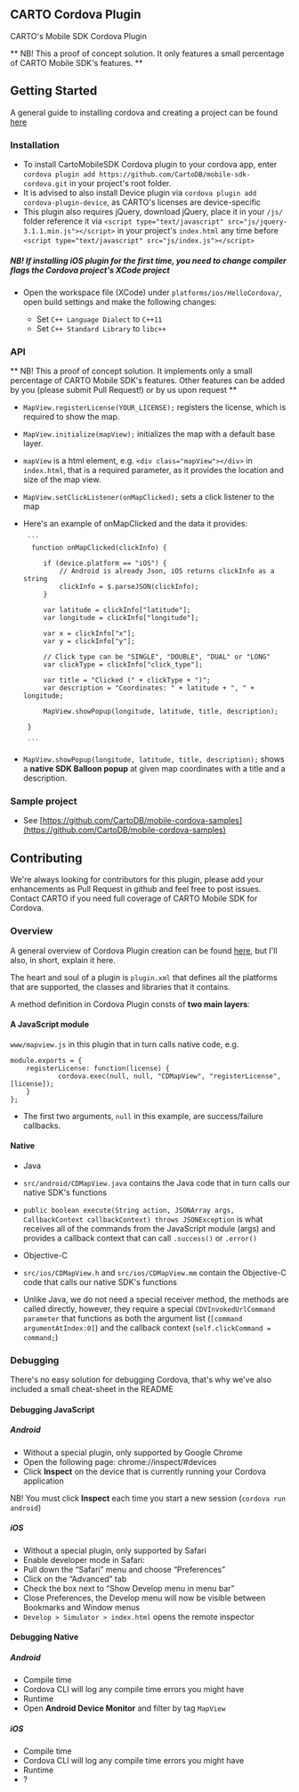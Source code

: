 ## CARTO Cordova Plugin

CARTO's Mobile SDK Cordova Plugin

** NB! This a proof of concept solution. It only features a small percentage of CARTO Mobile SDK's features. **

## Getting Started

A general guide to installing cordova and creating a project can be found [here](https://cordova.apache.org/docs/en/latest/guide/cli/)

### Installation

* To install CartoMobileSDK Cordova plugin to your cordova app, enter `cordova plugin add https://github.com/CartoDB/mobile-sdk-cordova.git` in your project's root folder.
* It is advised to also install Device plugin via `cordova plugin add cordova-plugin-device`, as CARTO's licenses are device-specific
* This plugin also requires jQuery, download jQuery, place it in your `/js/` folder reference it via `<script type="text/javascript" src="js/jquery-3.1.1.min.js"></script>` in your project's `index.html` any time before `<script type="text/javascript" src="js/index.js"></script>`

##### NB! If installing iOS plugin for the first time, you need to change compiler flags the Cordova project's XCode project

* Open the workspace file (XCode) under `platforms/ios/HelloCordova/`, open build settings and make the following changes:

  * Set `C++ Language Dialect` to `C++11`
  * Set `C++ Standard Library` to `libc++`

### API

** NB! This a proof of concept solution. It implements only a small percentage of CARTO Mobile SDK's features. Other features can be added by you (please submit Pull Request!) or by us upon request **

* `MapView.registerLicense(YOUR_LICENSE);` registers the license, which is required to show the map.
* `MapView.initialize(mapView);` initializes the map with a default base layer. 
 * `mapView` is a html element, e.g. `<div class="mapView"></div>` in `index.html`, that is a required parameter, as it provides the location and size of the map view.
* `MapView.setClickListener(onMapClicked);` sets a click listener to the map

 * Here's an example of onMapClicked and the data it provides: 
 
		```
		 function onMapClicked(clickInfo) {
		
		    if (device.platform == "iOS") {
		        // Android is already Json, iOS returns clickInfo as a string
		        clickInfo = $.parseJSON(clickInfo);
		    }
		    
		    var latitude = clickInfo["latitude"];
		    var longitude = clickInfo["longitude"];
		    
		    var x = clickInfo["x"];
		    var y = clickInfo["y"];
		
		    // Click type can be "SINGLE", "DOUBLE", "DUAL" or "LONG"
		    var clickType = clickInfo["click_type"];
		
		    var title = "Clicked (" + clickType + ")";
		    var description = "Coordinates: " + latitude + ", " + longitude;
		
		    MapView.showPopup(longitude, latitude, title, description);
		    
		}
		
		```

* `MapView.showPopup(longitude, latitude, title, description);` shows a **native SDK Balloon popup** at given map coordinates with a title and a description.

### Sample project

* See [https://github.com/CartoDB/mobile-cordova-samples](https://github.com/CartoDB/mobile-cordova-samples)

## Contributing

We're always looking for contributors for this plugin, please add your enhancements as Pull Request in github and feel free to post issues. Contact CARTO if you need full coverage of CARTO Mobile SDK for Cordova.

### Overview

A general overview of Cordova Plugin creation can be found [here](https://cordova.apache.org/docs/en/latest/guide/hybrid/plugins/), but I'll also, in short, explain it here.

The heart and soul of a plugin is `plugin.xml` that defines all the platforms that are supported, the classes and libraries that it contains.

A method definition in Cordova Plugin consts of **two main layers**:

#### A JavaScript module 

`www/mapview.js` in this plugin that in turn calls native code, e.g.
	
	module.exports = {
		registerLicense: function(license) {
				cordova.exec(null, null, "CDMapView", "registerLicense", [license]);
		}
	};
	
	
* The first two arguments, `null` in this example, are success/failure callbacks.


#### Native

* Java 
 * `src/android/CDMapView.java` contains the Java code that in turn calls our native SDK's functions
 * `public boolean execute(String action, JSONArray args, CallbackContext callbackContext) throws JSONException` is what receives all of the commands from the JavaScript module (args) and provides a callback context that can call `.success()` or `.error()`
 
* Objective-C
 * `src/ios/CDMapView.h` and `src/ios/CDMapView.mm` contain the Objective-C code that calls our native SDK's functions
 * Unlike Java, we do not need a special receiver method, the methods are called directly, however, they require a special `CDVInvokedUrlCommand parameter` that functions as both the argument list (`[command argumentAtIndex:0]`) and the callback context (`self.clickCommand = command;`)

### Debugging

There's no easy solution for debugging Cordova, that's why we've also included a small cheat-sheet in the README

#### Debugging JavaScript

##### Android

* Without a special plugin, only supported by Google Chrome
* Open the following page: chrome://inspect/#devices
* Click **Inspect** on the device that is currently running your Cordova application

NB! You must click **Inspect** each time you start a new session (`cordova run android`)

##### iOS

* Without a special plugin, only supported by Safari
* Enable developer mode in Safari:
 * Pull down the “Safari” menu and choose “Preferences”
 * Click on the “Advanced” tab
 * Check the box next to “Show Develop menu in menu bar”
 * Close Preferences, the Develop menu will now be visible between Bookmarks and Window menus
* `Develop > Simulator > index.html` opens the remote inspector
 
 
#### Debugging Native

##### Android

* Compile time
 * Cordova CLI will log any compile time errors you might have
* Runtime
 * Open **Android Device Monitor** and filter by tag `MapView`
 
 
##### iOS

* Compile time
 * Cordova CLI will log any compile time errors you might have
* Runtime
 * ?

